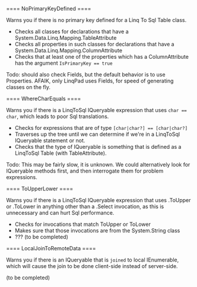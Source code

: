 ==== NoPrimaryKeyDefined ====

Warns you if there is no primary key defined for a Linq To Sql Table class.

* Checks all classes for declarations that have a System.Data.Linq.Mapping.TableAttribute
* Checks all properties in such classes for declarations that have a System.Data.Linq.Mapping.ColumnAttribute
* Checks that at least one of the properties which has a ColumnAttribute has the argument `IsPrimaryKey == true`

Todo: should also check Fields, but the default behavior is to use Properties.
AFAIK, only LinqPad uses Fields, for speed of generating classes on the fly.

==== WhereCharEquals ====

Warns you if there is a LinqToSql IQueryable expression that uses `char == char`, which leads to poor Sql translations.

* Checks for expressions that are of type `[char|char?] == [char|char?]`
* Traverses up the tree until we can determine if we're in a LinqToSql IQueryable statement or not.
* Checks that the type of IQueryable<T> is something that is defined as a LinqToSql Table (with TableAttribute).

Todo: This may be fairly slow, it is unknown.
We could alternatively look for IQueryable methods first, and then interrogate them for problem expressions.

==== ToUpperLower ====

Warns you if there is a LinqToSql IQueryable expression that uses <string>.ToUpper or <string>.ToLower in anything other than a .Select invocation, as this is unnecessary and can hurt Sql performance.

* Checks for invocations that match ToUpper or ToLower
* Makes sure that those invocations are from the System.String class
* ??? (to be completed)

==== LocalJoinToRemoteData ====

Warns you if there is an IQueryable that is `joined` to local IEnumerable, which will cause the join to be done client-side instead of server-side.

(to be completed)